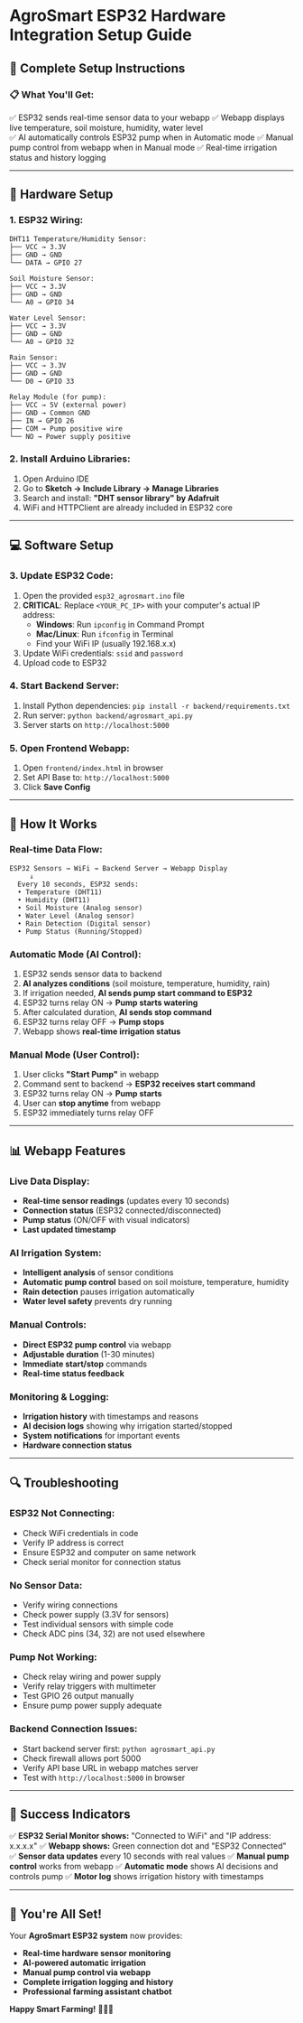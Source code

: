 # AgroSmart ESP32 Hardware Integration Setup Guide

## 🎯 Complete Setup Instructions

### 📋 **What You'll Get:**
✅ ESP32 sends real-time sensor data to your webapp
✅ Webapp displays live temperature, soil moisture, humidity, water level  
✅ AI automatically controls ESP32 pump when in Automatic mode
✅ Manual pump control from webapp when in Manual mode
✅ Real-time irrigation status and history logging

---

## 🔧 **Hardware Setup**

### **1. ESP32 Wiring:**
```
DHT11 Temperature/Humidity Sensor:
├── VCC → 3.3V
├── GND → GND  
└── DATA → GPIO 27

Soil Moisture Sensor:
├── VCC → 3.3V
├── GND → GND
└── A0 → GPIO 34

Water Level Sensor:  
├── VCC → 3.3V
├── GND → GND
└── A0 → GPIO 32

Rain Sensor:
├── VCC → 3.3V  
├── GND → GND
└── D0 → GPIO 33

Relay Module (for pump):
├── VCC → 5V (external power)
├── GND → Common GND
├── IN → GPIO 26
├── COM → Pump positive wire
└── NO → Power supply positive
```

### **2. Install Arduino Libraries:**
1. Open Arduino IDE
2. Go to **Sketch → Include Library → Manage Libraries**
3. Search and install: **"DHT sensor library" by Adafruit**
4. WiFi and HTTPClient are already included in ESP32 core

---

## 💻 **Software Setup**

### **3. Update ESP32 Code:**
1. Open the provided `esp32_agrosmart.ino` file
2. **CRITICAL**: Replace `<YOUR_PC_IP>` with your computer's actual IP address:
   - **Windows**: Run `ipconfig` in Command Prompt
   - **Mac/Linux**: Run `ifconfig` in Terminal  
   - Find your WiFi IP (usually 192.168.x.x)
3. Update WiFi credentials: `ssid` and `password`
4. Upload code to ESP32

### **4. Start Backend Server:**
1. Install Python dependencies: `pip install -r backend/requirements.txt`
2. Run server: `python backend/agrosmart_api.py`
3. Server starts on `http://localhost:5000`

### **5. Open Frontend Webapp:**
1. Open `frontend/index.html` in browser
2. Set API Base to: `http://localhost:5000`
3. Click **Save Config**

---

## 🚀 **How It Works**

### **Real-time Data Flow:**
```
ESP32 Sensors → WiFi → Backend Server → Webapp Display
     ↓
  Every 10 seconds, ESP32 sends:
  • Temperature (DHT11)
  • Humidity (DHT11)  
  • Soil Moisture (Analog sensor)
  • Water Level (Analog sensor)
  • Rain Detection (Digital sensor)
  • Pump Status (Running/Stopped)
```

### **Automatic Mode (AI Control):**
1. ESP32 sends sensor data to backend
2. **AI analyzes conditions** (soil moisture, temperature, humidity, rain)
3. If irrigation needed, **AI sends pump start command to ESP32**
4. ESP32 turns relay ON → **Pump starts watering**
5. After calculated duration, **AI sends stop command**
6. ESP32 turns relay OFF → **Pump stops**
7. Webapp shows **real-time irrigation status**

### **Manual Mode (User Control):**
1. User clicks **"Start Pump"** in webapp
2. Command sent to backend → **ESP32 receives start command**
3. ESP32 turns relay ON → **Pump starts**
4. User can **stop anytime** from webapp
5. ESP32 immediately turns relay OFF

---

## 📊 **Webapp Features**

### **Live Data Display:**
- **Real-time sensor readings** (updates every 10 seconds)
- **Connection status** (ESP32 connected/disconnected)
- **Pump status** (ON/OFF with visual indicators)
- **Last updated timestamp**

### **AI Irrigation System:**
- **Intelligent analysis** of sensor conditions
- **Automatic pump control** based on soil moisture, temperature, humidity
- **Rain detection** pauses irrigation automatically
- **Water level safety** prevents dry running

### **Manual Controls:**
- **Direct ESP32 pump control** via webapp
- **Adjustable duration** (1-30 minutes)
- **Immediate start/stop** commands
- **Real-time status feedback**

### **Monitoring & Logging:**
- **Irrigation history** with timestamps and reasons
- **AI decision logs** showing why irrigation started/stopped
- **System notifications** for important events
- **Hardware connection status**

---

## 🔍 **Troubleshooting**

### **ESP32 Not Connecting:**
- Check WiFi credentials in code
- Verify IP address is correct
- Ensure ESP32 and computer on same network
- Check serial monitor for connection status

### **No Sensor Data:**
- Verify wiring connections
- Check power supply (3.3V for sensors)
- Test individual sensors with simple code
- Check ADC pins (34, 32) are not used elsewhere

### **Pump Not Working:**  
- Check relay wiring and power supply
- Verify relay triggers with multimeter
- Test GPIO 26 output manually
- Ensure pump power supply adequate

### **Backend Connection Issues:**
- Start backend server first: `python agrosmart_api.py`
- Check firewall allows port 5000
- Verify API base URL in webapp matches server
- Test with `http://localhost:5000` in browser

---

## 🎯 **Success Indicators**

✅ **ESP32 Serial Monitor shows:** "Connected to WiFi" and "IP address: x.x.x.x"
✅ **Webapp shows:** Green connection dot and "ESP32 Connected"  
✅ **Sensor data updates** every 10 seconds with real values
✅ **Manual pump control** works from webapp
✅ **Automatic mode** shows AI decisions and controls pump
✅ **Motor log** shows irrigation history with timestamps

---

## 🚀 **You're All Set!**

Your **AgroSmart ESP32 system** now provides:
- **Real-time hardware sensor monitoring**
- **AI-powered automatic irrigation**  
- **Manual pump control via webapp**
- **Complete irrigation logging and history**
- **Professional farming assistant chatbot**

**Happy Smart Farming!** 🌾💧🤖
